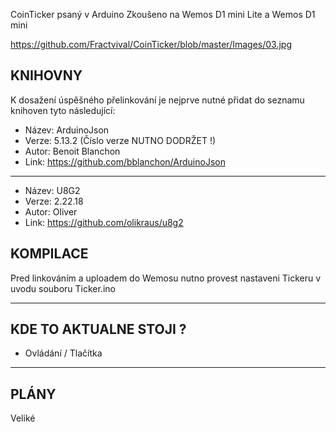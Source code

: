 CoinTicker psaný v Arduino
Zkoušeno na Wemos D1 mini Lite a Wemos D1 mini


https://github.com/Fractvival/CoinTicker/blob/master/Images/03.jpg



KNIHOVNY
--------

K dosažení úspěšného přelinkování je nejprve nutné přidat do seznamu knihoven tyto následující:
- Název: ArduinoJson
- Verze: 5.13.2 (Číslo verze NUTNO DODRŽET !)
- Autor: Benoit Blanchon
- Link: https://github.com/bblanchon/ArduinoJson
------------
- Název: U8G2
- Verze: 2.22.18
- Autor: Oliver
- Link: https://github.com/olikraus/u8g2

KOMPILACE
---------
Pred linkováním a uploadem do Wemosu nutno provest nastaveni Tickeru v uvodu souboru Ticker.ino


----------------------------------------
KDE TO AKTUALNE STOJI ?
----------------------------------------
- Ovládání / Tlačítka

----------------------------------------
PLÁNY
----------------------------------------
Veliké
